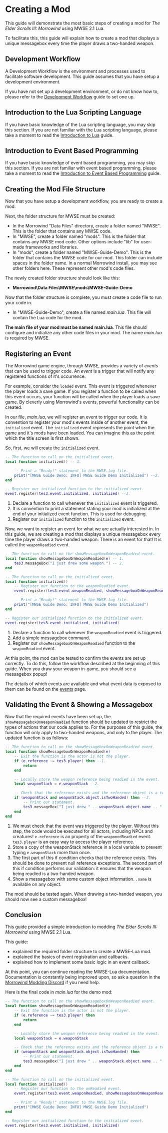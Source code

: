 
# Creating a Mod

This guide will demonstrate the most basic steps of creating a mod for *The Elder Scrolls III: Morrowind* using MWSE 2.1 Lua.

To facilitate this, this guide will explain how to create a mod that displays a unique messagebox every time the player draws a two-handed weapon.

## Development Workflow
A Development Workflow is the environment and processes used to facilitate software development. This guide assumes that you have setup a development environment.

If you have not set up a development environment, or do not know how to, please refer to the [Development Workflow](./development-workflows.md) guide to set one up.

## Introduction to the Lua Scripting Language
If you have basic knowledge of the Lua scripting language, you may skip this section. If you are not familiar with the Lua scripting language, please take a moment to read the [Introduction to Lua](./introduction-to-lua.md) guide.

## Introduction to Event Based Programming
If you have basic knowledge of event based programming, you may skip this section. If you are not familiar with event based programming, please take a moment to read the [Introduction to Event Based Programming](./introduction-to-event-based-programming.md) guide.

## Creating the Mod File Structure
Now that you have setup a development workflow, you are ready to create a mod.

Next, the folder structure for MWSE must be created:

- In the Morrowind "Data Files" directory, create a folder named "MWSE". This is the folder that contains any MWSE code.
- In "MWSE", create a folder named "mods". This is the folder that contains any MWSE mod code. Other options include "lib" for user-made frameworks and libraries.
- In "mods", create a folder named "MWSE-Guide-Demo". This is the folder that contains the MWSE code for our mod. This folder can include spaces in the folder name. In a normal Morrowind install, you may see other folders here. These represent other mod's code files.

The newly created folder structure should look like this:

- **Morrowind\\Data Files\\MWSE\\mods\\MWSE-Guide-Demo**

Now that the folder structure is complete, you must create a code file to run your code in.

- In "MWSE-Guide-Demo", create a file named *main.lua*. This file will contain the Lua code for the mod.

**The main file of your mod must be named main.lua**. This file should configure and initialize any other code files in your mod. The name *main.lua* is required by MWSE.


## Registering an Event
The Morrowind game engine, through MWSE, provides a variety of *events* that can be used to trigger code. An *event* is a trigger that will notify any registered functions of it's occurrence.

For example, consider the `loaded` event. This event is triggered whenever the player loads a save game. If you register a function to be called when this event occurs, your function will be called when the player loads a save game. By cleverly using Morrowind's events, powerful functionality can be created.

In our file, *main.lua*, we will register an event to trigger our code. It is convention to register your mod's events inside of another event, the `initialized` event. The `initialized` event represents the point when the game and it's mods have been loaded. You can imagine this as the point which the title screen is first shown.

So, first, we will create the `initialized` event.

```lua linenums="1"
-- The function to call on the initialized event.
local function initialized() -- 1.

    -- Print a "Ready!" statement to the MWSE.log file.
    print("[MWSE Guide Demo: INFO] MWSE Guide Demo Initialized") --2.
end

-- Register our initialized function to the initialized event.
event.register(tes3.event.initialized, initialized) --3.
```

1. Declare a function to call whenever the `initialized` event is triggered.
2. It is convention to print a statement stating your mod is initialized at the end of your initialized event function. This is used for debugging.
3. Register our `initialized` function to the `initialized` event.

Now, we want to register an event for what we are actually interested in. In this guide, we are creating a mod that displays a unique messagebox every time the player draws a two-handed weapon. There is an event for that! It is called the `weaponReadied` event.

```lua linenums="1"
-- The function to call on the showMessageboxOnWeaponReadied event.
local function showMessageboxOnWeaponReadied(e) -- 1.
    tes3.messageBox("I just drew some weapon.") -- 2.
end

-- The function to call on the initialized event.
local function initialized()
    -- Register our function to the weaponReadied event.
    event.register(tes3.event.weaponReadied, showMessageboxOnWeaponReadied) --3.

    -- Print a "Ready!" statement to the MWSE.log file.
    print("[MWSE Guide Demo: INFO] MWSE Guide Demo Initialized")
end

-- Register our initialized function to the initialized event.
event.register(tes3.event.initialized, initialized)
```

1. Declare a function to call whenever the `weaponReadied` event is triggered.
2. Add a simple messagebox command.
3. Register our `showMessageboxOnWeaponReadied` function to the `weaponReadied` event.

At this point, the mod can be tested to confirm the events are set up correctly. To do this, follow the workflow described at the beginning of this guide. When you draw your weapon in-game, you should see a messagebox popup!

The details of which events are available and what event data is exposed to them can be found on the [events](../events/initialized.md) page.

## Validating the Event & Showing a Messagebox
Now that the required events have been set up, the `showMessageboxOnWeaponReadied` function should be updated to restrict the types of actions that our code applies to. For the purposes of this guide, the function will only apply to two-handed weapons, and only to the player. The updated function is as follows:

```lua linenums="1"
-- The function to call on the showMessageboxOnWeaponReadied event.
local function showMessageboxOnWeaponReadied(e)
    -- Exit the function is the actor is not the player.
    if (e.reference ~= tes3.player) then --1.
        return
    end

    -- Locally store the weapon reference being readied in the event.
    local weaponStack = e.weaponStack --2.

    -- Check that the reference exists and the reference object is a two-handed weapon.
    if (weaponStack and weaponStack.object.isTwoHanded) then --3.
        -- Print our statement.
        tes3.messageBox("I just drew " .. weaponStack.object.name .. ", destroyer of worlds!") --4.
    end
end
```

1. We must check that the event was triggered by the player. Without this step, the code would be executed for all actors, including NPCs and creatures! `e.reference` is an property of the `weaponedReadied` event. `tes3.player` is an easy way to access the player reference.
2. Store a copy of the weaponStack reference in a local variable to prevent typing `e.weaponStack` more than once.
3. The first part of this if condition checks that the reference exists. This should be done to prevent null reference exceptions. The second part of this if condition performs our validation: it ensures that the weapon being readied is a two-handed weapon.
4. Show a messagebox with some custom object information. `.name` is available on any object.

The mod should be tested again. When drawing a two-handed weapon, you should now see a custom messagebox!

## Conclusion
This guide provided a simple introduction to modding *The Elder Scrolls III: Morrowind* using MWSE 2.1 Lua.

This guide:

- explained the required folder structure to create a MWSE-Lua mod.
- explained the basics of event registration and callbacks.
- explained how to implement some basic logic in an event callback.

At this point, you can continue reading the MWSE-Lua documentation. Documentation is constantly being improved upon, so ask a question in the [Morrowind Modding Discord](https://discordapp.com/invite/QDEBbaP) if you need help.

Here is the final code in *main.lua* for the demo mod:

```lua linenums="1"
-- The function to call on the showMessageboxOnWeaponReadied event.
local function showMessageboxOnWeaponReadied(e)
    -- Exit the function is the actor is not the player.
    if (e.reference ~= tes3.player) then
        return
    end

    -- Locally store the weapon reference being readied in the event.
    local weaponStack = e.weaponStack

    -- Check that the reference exists and the reference object is a two-handed weapon.
    if (weaponStack and weaponStack.object.isTwoHanded) then
        -- Print our statement.
        tes3.messageBox("I just drew " .. weaponStack.object.name .. ", destroyer of worlds!")
    end
end

-- The function to call on the initialized event.
local function initialized()
    -- Register our function to the onReadied event.
    event.register(tes3.event.weaponReadied, showMessageboxOnWeaponReadied)

    -- Print a "Ready!" statement to the MWSE.log file.
    print("[MWSE Guide Demo: INFO] MWSE Guide Demo Initialized")
end

-- Register our initialized function to the initialized event.
event.register(tes3.event.initialized, initialized)
```
